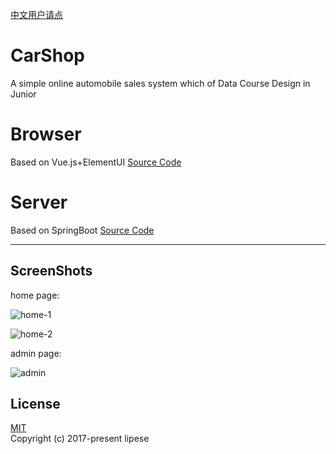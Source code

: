 [中文用户请点](./README_CN.md)

# CarShop
A simple online automobile sales system which of Data Course Design in Junior

# Browser
Based on Vue.js+ElementUI [Source Code](https://github.com/lipese/CarShop/tree/browser)

# Server
Based on SpringBoot [Source Code](https://github.com/lipese/CarShop/tree/server)

---
## ScreenShots

home page:

![home-1](E:/Program/Github/CarShop-master/screenshots/home-1.png)

![home-2](E:/Program/Github/CarShop-master/screenshots/home-2.png)

admin page:

![admin](E:/Program/Github/CarShop-master/screenshots/admin.png)

## License
[MIT](./LICENSE)  
Copyright (c) 2017-present lipese
